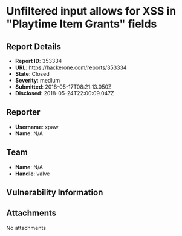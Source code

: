 # Unfiltered input allows for XSS in "Playtime Item Grants" fields

## Report Details
- **Report ID**: 353334
- **URL**: https://hackerone.com/reports/353334
- **State**: Closed
- **Severity**: medium
- **Submitted**: 2018-05-17T08:21:13.050Z
- **Disclosed**: 2018-05-24T22:00:09.047Z

## Reporter
- **Username**: xpaw
- **Name**: N/A

## Team
- **Name**: N/A
- **Handle**: valve

## Vulnerability Information


## Attachments
No attachments
